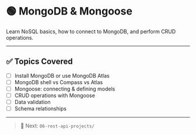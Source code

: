 # 🟢 MongoDB & Mongoose

Learn NoSQL basics, how to connect to MongoDB, and perform CRUD operations.

---

## ✅ Topics Covered

- [ ] Install MongoDB or use MongoDB Atlas
- [ ] MongoDB shell vs Compass vs Atlas
- [ ] Mongoose: connecting & defining models
- [ ] CRUD operations with Mongoose
- [ ] Data validation
- [ ] Schema relationships

---

> 🚀 Next: `06-rest-api-projects/`
